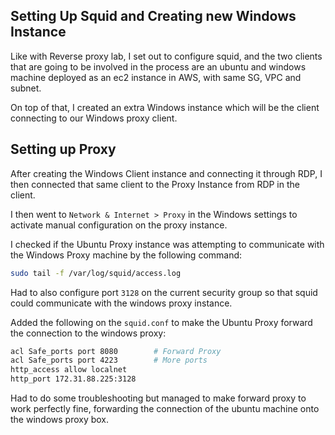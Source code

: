 ## Setting Up Squid and Creating new Windows Instance

Like with Reverse proxy lab, I set out to configure squid, and the two clients that are going to be involved in the process are an ubuntu and windows machine deployed as an ec2 instance in AWS, with same SG, VPC and subnet.  

On top of that, I created an extra Windows instance which will be the client connecting to our Windows proxy client. 


## Setting up Proxy

After creating the Windows Client instance and connecting it through RDP, I then connected that same client to the Proxy Instance from RDP in the client. 

I then went to `Network & Internet > Proxy` in the Windows settings to activate manual configuration on the proxy instance. 

I checked if the Ubuntu Proxy instance was attempting to communicate with the Windows Proxy machine by the following command:

```sh
sudo tail -f /var/log/squid/access.log
```

Had to also configure port `3128` on the current security group so that squid could communicate with the windows proxy instance. 

Added the following on the `squid.conf` to make the Ubuntu Proxy forward the connection to the windows proxy:

```sh
acl Safe_ports port 8080        # Forward Proxy
acl Safe_ports port 4223        # More ports
http_access allow localnet
http_port 172.31.88.225:3128
```

Had to do some troubleshooting but managed to make forward proxy to work perfectly fine, forwarding the connection of the ubuntu machine onto the windows proxy box.


